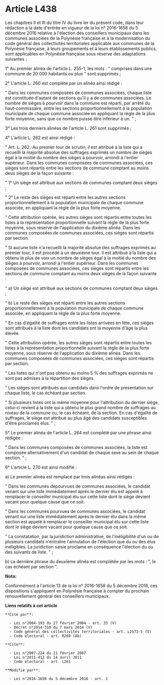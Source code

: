 # Article L438

Les chapitres II et III du titre IV du livre Ier du présent code, dans leur rédaction à la date d'entrée en vigueur de la loi
n° 2016-1658 du 5 décembre 2016 relative à l'élection des conseillers municipaux dans les communes associées de la Polynésie
française et à la modernisation du code général des collectivités territoriales applicable aux communes de la Polynésie
française, à leurs groupements et à leurs établissements publics, sont applicables en Polynésie française sous réserve des
adaptations suivantes : 

1° Au premier alinéa de l'article L. 255-1, les mots : " comprises dans une commune de 20 000 habitants ou plus " sont
supprimés ; 

2° L'article L. 260 est complété par un alinéa ainsi rédigé : 

" Dans les communes composées de communes associées, chaque liste est constituée d'autant de sections qu'il y a de communes
associées. Le nombre de sièges à pourvoir dans la commune est réparti, par arrêté du haut-commissaire, entre les sections
proportionnellement à la population municipale de chaque commune associée en appliquant la règle de la plus forte moyenne,
sans que ce nombre puisse être inférieur à un. " ; 

3° Les trois derniers alinéas de l'article L. 261 sont supprimés ; 

4° L'article L. 262 est ainsi rédigé : 

" Art. L. 262.-Au premier tour de scrutin, il est attribué à la liste qui a recueilli la majorité absolue des suffrages
exprimés un nombre de sièges égal à la moitié du nombre des sièges à pourvoir, arrondi à l'entier supérieur. Dans les
communes composées de communes associées, ces sièges sont répartis entre les sections de commune comptant au moins deux
sièges de la façon suivante : 

" 1° Un siège est attribué aux sections de communes comptant deux sièges ; 

" 2° Le reste des sièges est réparti entre les autres sections proportionnellement à la population municipale de chaque
commune associée, en appliquant la règle de la plus forte moyenne. 

" Cette attribution opérée, les autres sièges sont répartis entre toutes les listes à la représentation proportionnelle
suivant la règle de la plus forte moyenne, sous réserve de l'application du dixième alinéa. Dans les communes composées de
communes associées, ces sièges sont répartis par section. 

" Si aucune liste n'a recueilli la majorité absolue des suffrages exprimés au premier tour, il est procédé à un deuxième
tour. Il est attribué à la liste qui a obtenu le plus de voix un nombre de sièges égal à la moitié du nombre des sièges à
pourvoir, arrondi à l'entier supérieur. Dans les communes composées de communes associées, ces sièges sont répartis entre les
sections de commune comptant au moins deux sièges de la façon suivante : 

" a) Un siège est attribué aux sections de communes comptant deux sièges ; 

" b) Le reste des sièges est réparti entre les autres sections proportionnellement à la population municipale de chaque
commune associée, en appliquant la règle de la plus forte moyenne. 

" En cas d'égalité de suffrages entre les listes arrivées en tête, ces sièges sont attribués à la liste dont les candidats
ont la moyenne d'âge la plus élevée. 

" Cette attribution opérée, les autres sièges sont répartis entre toutes les listes à la représentation proportionnelle
suivant la règle de la plus forte moyenne, sous réserve de l'application du dixième alinéa. Dans les communes composées de
communes associées, ces sièges sont répartis par section. 

" Les listes qui n'ont pas obtenu au moins 5 % des suffrages exprimés ne sont pas admises à la répartition des sièges. 

" Les sièges sont attribués aux candidats dans l'ordre de présentation sur chaque liste, le cas échéant par section. 

" Si plusieurs listes ont la même moyenne pour l'attribution du dernier siège, celui-ci revient à la liste qui a obtenu le
plus grand nombre de suffrages au niveau de la commune ou, le cas échéant, de la section. En cas d'égalité de suffrages, le
siège est attribué au plus âgé des candidats susceptibles d'être proclamés élus. " ; 

5° Le premier alinéa de l'article L. 264 est complété par une phrase ainsi rédigée : 

" Dans les communes composées de communes associées, la liste est composée alternativement d'un candidat de chaque sexe au
sein de chaque section. " ; 

6° L'article L. 270 est ainsi modifié : 

a) Le premier alinéa est remplacé par trois alinéas ainsi rédigés : 

" Dans les communes dépourvues de communes associées, le candidat venant sur une liste immédiatement après le dernier élu est
appelé à remplacer le conseiller municipal élu sur cette liste dont le siège devient vacant pour quelque cause que ce soit. 

" Dans les communes pourvues de communes associées, le candidat venant sur une liste immédiatement après le dernier élu dans
la même section est appelé à remplacer le conseiller municipal élu sur cette liste dont le siège devient vacant pour quelque
cause que ce soit. 

" La constatation, par la juridiction administrative, de l'inéligibilité d'un ou de plusieurs candidats n'entraîne
l'annulation de l'élection que du ou des élus inéligibles. La juridiction saisie proclame en conséquence l'élection du ou des
suivants de liste. " ; 

b) La dernière phrase du deuxième alinéa est complétée par les mots : ", le cas échéant par section ".

**Nota:**

Conformément à l'article 13 de la loi n° 2016-1658 du 5 décembre 2016, ces dispositions s'appliquent en Polynésie française à
compter du prochain renouvellement général des conseillers municipaux.

**Liens relatifs à cet article**

	**Cité par**:

	  - Loi n°2004-193 du 27 février 2004 - art. 33 (V)
	  - Décret n°2014-310 du 7 mars 2014 (V)
	  - Code général des collectivités territoriales - art. L2573-5 (V)
	  - Code électoral - art. R269 (Ab)

	**Cite**:

	  - Loi n°2007-224 du 21 février 2007
	  - Loi n°2011-412 du 14 avril 2011
	  - Code électoral - art. L261

	**Modifié par**:

	  - Loi n°2016-1658 du 5 décembre 2016 - art. 1
